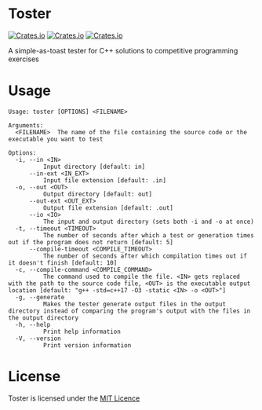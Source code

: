 # Toster
[![Crates.io](https://img.shields.io/crates/l/toster)](https://github.com/MikolajKolek/toster/blob/master/LICENSE)
[![Crates.io](https://img.shields.io/crates/d/toster)](https://crates.io/crates/toster)
[![Crates.io](https://img.shields.io/crates/v/toster)](https://crates.io/crates/toster)

A simple-as-toast tester for C++ solutions to competitive programming exercises

# Usage

```
Usage: toster [OPTIONS] <FILENAME>

Arguments:
  <FILENAME>  The name of the file containing the source code or the executable you want to test

Options:
  -i, --in <IN>
          Input directory [default: in]
      --in-ext <IN_EXT>
          Input file extension [default: .in]
  -o, --out <OUT>
          Output directory [default: out]
      --out-ext <OUT_EXT>
          Output file extension [default: .out]
      --io <IO>
          The input and output directory (sets both -i and -o at once)
  -t, --timeout <TIMEOUT>
          The number of seconds after which a test or generation times out if the program does not return [default: 5]
      --compile-timeout <COMPILE_TIMEOUT>
          The number of seconds after which compilation times out if it doesn't finish [default: 10]
  -c, --compile-command <COMPILE_COMMAND>
          The command used to compile the file. <IN> gets replaced with the path to the source code file, <OUT> is the executable output location [default: "g++ -std=c++17 -O3 -static <IN> -o <OUT>"]
  -g, --generate
          Makes the tester generate output files in the output directory instead of comparing the program's output with the files in the output directory
  -h, --help
          Print help information
  -V, --version
          Print version information
```

# License
Toster is licensed under the [MIT Licence](https://github.com/MikolajKolek/toster/blob/master/LICENSE)
